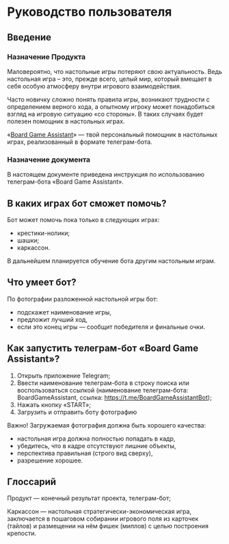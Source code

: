 # Руководство пользователя

## Введение

### Назначение Продукта

Маловероятно, что настольные игры потеряют свою актуальность. Ведь настольная игра – это, прежде всего, целый мир, который вмещает в себя особую атмосферу внутри игрового взаимодействия.

Часто новичку сложно понять правила игры, возникают трудности с определением верного хода, а опытному игроку может понадобиться взгляд на игровую ситуацию «со стороны». В таких случаях будет полезен помощник в настольных играх.

«[Board Game Assistant](https://t.me/BoardGameAssistantBot)» — твой персональный помощник в настольных играх, реализованный в формате телеграм-бота.

### Назначение документа

В настоящем документе приведена инструкция по использованию телеграм-бота «Board Game Assistant».

## В каких играх бот сможет помочь?

Бот может помочь пока только в следующих играх:

- крестики-нолики;
- шашки;
- каркассон.

В дальнейшем планируется обучение бота другим настольным играм.

## Что умеет бот?

По фотографии разложенной настольной игры бот:

- подскажет наименование игры,
- предложит лучший ход,
- если это конец игры — сообщит победителя и финальные очки.

## Как запустить телеграм-бот «Board Game Assistant»?

1. Открыть приложение Telegram;
2. Ввести наименование телеграм-бота в строку поиска или воспользоваться ссылкой (наименование телеграм-бота: BoardGameAssistant, ссылка: https://t.me/BoardGameAssistantBot);
3. Нажать кнопку «START»;
4. Загрузить и отправить боту фотографию

Важно! Загружаемая фотография должна быть хорошего качества:

- настольная игра должна полностью попадать в кадр,
- убедитесь, что в кадре отсутствуют лишние объекты,
- перспектива правильная (строго вид сверху),
- разрешение хорошее.

## Глоссарий

Продукт — конечный результат проекта, телеграм-бот;

Каркассон — настольная стратегически-экономическая игра, заключается в пошаговом собирании игрового поля из карточек (тайлов) и размещении на нём фишек (миплов) с целью построения крепости.
